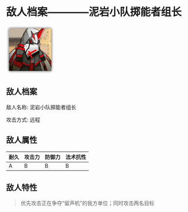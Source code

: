 # 敌人档案————泥岩小队掷能者组长

![泥岩小队掷能者组长](./eneIcons/泥岩小队掷能者组长.png)

## 敌人档案

敌人名称: 泥岩小队掷能者组长

攻击方式: 远程

## 敌人属性

| 耐久      | 攻击力  | 防御力 | 法术抗性 |
|---------|------|-----|------|
| A | B | B | B |

## 敌人特性
> 优先攻击正在争夺“留声机”的我方单位；同时攻击两名目标
